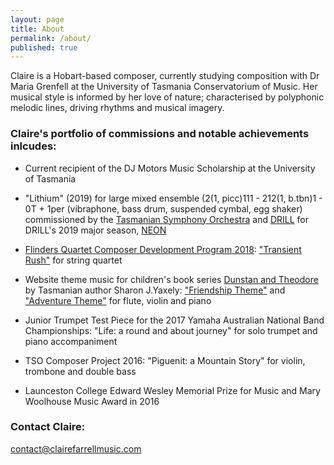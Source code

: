 ```yaml
---
layout: page
title: About
permalink: /about/
published: true
---
```


Claire is a Hobart-based composer, currently studying composition with Dr Maria Grenfell at the University of Tasmania Conservatorium of Music. Her musical style is informed by her love of nature; characterised by polyphonic melodic lines, driving rhythms and musical imagery.

### Claire's portfolio of commissions and notable achievements inlcudes:

- Current recipient of the DJ Motors Music Scholarship at the University of Tasmania

- "Lithium" (2019) for large mixed ensemble (2(1, picc)111 - 212(1, b.tbn)1 - 0T + 1per (vibraphone, bass drum, suspended cymbal, egg shaker) commissioned by the [Tasmanian Symphony Orchestra](https://www.tso.com.au/drill-collaboration/) and [DRILL](https://www.drillperformance.com/) for DRILL's 2019 major season, [NEON](https://www.drillperformance.com/neon)

- [Flinders Quartet Composer Development Program 2018](http://www.flindersquartet.com/composerworkshop/): ["Transient Rush"](https://www.youtube.com/watch?v=AAIErE9jPPo&t=11m48s) for string quartet

- Website theme music for  children's book series [Dunstan and Theodore](https://www.dunstanandtheodore.com/) by Tasmanian author Sharon J.Yaxely: ["Friendship Theme"](https://www.dunstanandtheodore.com/dunstan-and-theodore/) and ["Adventure Theme"](https://www.dunstanandtheodore.com/theodore-swims-in-the-sea/) for flute, violin and piano 

- Junior Trumpet Test Piece for the 2017 Yamaha Australian National Band Championships: "Life: a round and about journey" for solo trumpet and piano accompaniment

- TSO Composer Project 2016: "Piguenit: a Mountain Story" for violin, trombone and double bass

- Launceston College Edward Wesley Memorial Prize for Music and Mary Woolhouse Music Award in 2016




### Contact Claire:

contact@clairefarrellmusic.com
